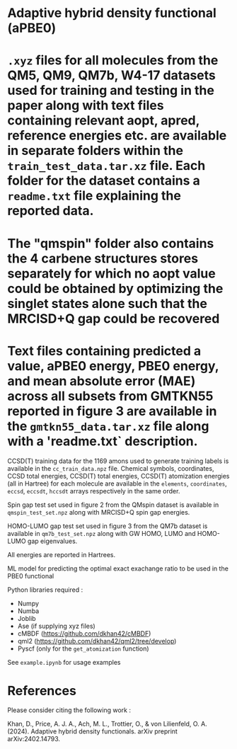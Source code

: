 # Adaptive hybrid density functional (aPBE0)
# `.xyz` files for all molecules from the QM5, QM9, QM7b, W4-17 datasets used for training and testing in the paper along with text files containing relevant aopt, apred, reference energies etc. are available in separate folders within the `train_test_data.tar.xz` file. Each folder for the dataset contains a `readme.txt` file explaining the reported data.
# The "qmspin" folder also contains the 4 carbene structures stores separately for which no aopt value could be obtained by optimizing the singlet states alone such that the MRCISD+Q gap could be recovered
# Text files containing predicted a value, aPBE0 energy, PBE0 energy, and mean absolute error (MAE) across all subsets from GMTKN55 reported in figure 3 are available in the `gmtkn55_data.tar.xz` file along with a 'readme.txt` description.

CCSD(T) training data for the 1169 amons used to generate training labels is available in the `cc_train_data.npz` file. Chemical symbols, coordinates, CCSD total energies, CCSD(T) total energies, CCSD(T) atomization energies (all in Hartree) for each molecule are available in the `elements`, `coordinates`, `eccsd`, `eccsdt`, `hccsdt` arrays respectively in the same order.

Spin gap test set used in figure 2 from the QMspin dataset is available in `qmspin_test_set.npz` along with MRCISD+Q spin gap energies.

HOMO-LUMO gap test set used in figure 3 from the QM7b dataset is available in `qm7b_test_set.npz` along with GW HOMO, LUMO and HOMO-LUMO gap eigenvalues.

All energies are reported in Hartrees.

ML model for predicting the optimal exact exachange ratio to be used in the PBE0 functional

Python libraries required : 
* Numpy
* Numba
* Joblib
* Ase (if supplying xyz files)
* cMBDF (https://github.com/dkhan42/cMBDF)
* qml2 (https://github.com/dkhan42/qml2/tree/develop)
* Pyscf (only for the `get_atomization` function)


See `example.ipynb` for usage examples

# References
Please consider citing the following work :

Khan, D., Price, A. J. A., Ach, M. L., Trottier, O., & von Lilienfeld, O. A. (2024). Adaptive hybrid density functionals. arXiv preprint arXiv:2402.14793.

